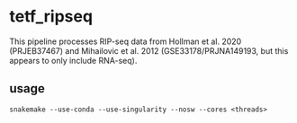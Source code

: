 # tetf_ripseq

This pipeline processes RIP-seq data from Hollman et al. 2020 (PRJEB37467)  and Mihailovic et al. 2012 (GSE33178/PRJNA149193, but this appears to only include RNA-seq).

## usage

```
snakemake --use-conda --use-singularity --nosw --cores <threads>
```
